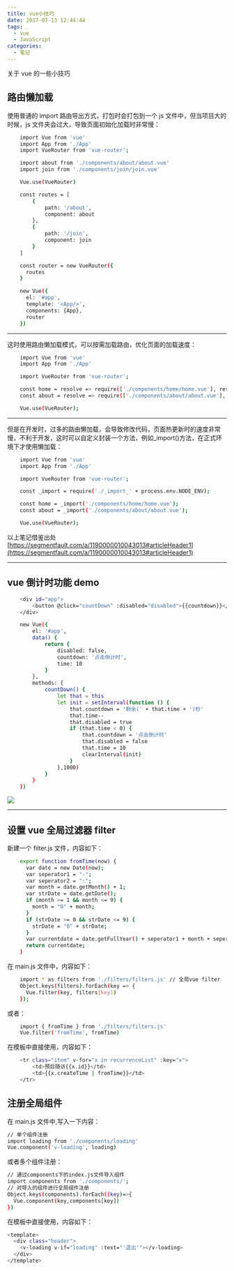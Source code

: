 ```yaml
---
title: vue小技巧
date: 2017-07-13 12:44:44
tags:
  - vue
  - JavaScript
categories: 
  - 笔记
---
```


关于 vue 的一些小技巧

<!-- more -->

## 路由懒加载

使用普通的 import 路由导出方式，打包时会打包到一个 js 文件中，但当项目大的时候，js 文件夹会过大，导致页面初始化加载时非常慢：

```bash
	import Vue from 'vue'
	import App from './App'
	import VueRouter from 'vue-router';

	import about from './components/about/about.vue'
	import join from './components/join/join.vue'

	Vue.use(VueRouter)

	const routes = [
		{
			path: '/about',
    		component: about
		},
		{
			path: '/join',
    		component: join
		}
	]

	const router = new VueRouter({
	  routes
	}

	new Vue({
	  el: '#app',
	  template: '<App/>',
	  components: {App},
	  router
	})
```

---

这时使用路由懒加载模式，可以按需加载路由，优化页面的加载速度：

```bash
	import Vue from 'vue'
	import App from './App'

	import VueRouter from 'vue-router';

	const home = resolve => require(['./components/home/home.vue'], resolve);
	const about = resolve => require(['./components/about/about.vue'], resolve);

	Vue.use(VueRouter);
```

---

但是在开发时，过多的路由懒加载，会导致修改代码，页面热更新时的速度非常慢，不利于开发，这时可以自定义封装一个方法，例如\_import()方法，在正式环境下才使用懒加载：

```bash
	import Vue from 'vue'
	import App from './App'

	import VueRouter from 'vue-router';

	const _import = require('./_import_' + process.env.NODE_ENV);

	const home = _import('./components/home/home.vue');
	const about = _import('./components/about/about.vue');

	Vue.use(VueRouter);
```

以上笔记借鉴出处[https://segmentfault.com/a/1190000010043013#articleHeader1](https://segmentfault.com/a/1190000010043013#articleHeader1)

---

## vue 倒计时功能 demo

```bash
	<div id="app">
        <button @click="countDown" :disabled="disabled">{{countdown}}</button>
    </div>

	new Vue({
        el: '#app',
        data() {
            return {
                disabled: false,
                countdown: '点击倒计时',
                time: 10
            }
        },
        methods: {
            countDown() {
                let that = this
                let init = setInterval(function () {
                    that.countdown = '剩余(' + that.time + ')秒'
                    that.time--
                    that.disabled = true
                    if (that.time < 0) {
                        that.countdown = '点击倒计时'
                        that.disabled = false
                        that.time = 10
                        clearInterval(init)
                    }
                },1000)
            }
        }
    })
```

![](http://i.imgur.com/ewkdj8j.png)

---

## 设置 vue 全局过滤器 filter

新建一个 filter.js 文件，内容如下：

```bash
	export function fromTime(now) {
	  var date = new Date(now);
	  var seperator1 = "-";
	  var seperator2 = ":";
	  var month = date.getMonth() + 1;
	  var strDate = date.getDate();
	  if (month >= 1 && month <= 9) {
	    month = "0" + month;
	  }
	  if (strDate >= 0 && strDate <= 9) {
	    strDate = "0" + strDate;
	  }
	  var currentdate = date.getFullYear() + seperator1 + month + seperator1 + strDate;
	  return currentdate;
	}
```

在 main.js 文件中，内容如下：

```bash
	import * as filters from './filters/filters.js' // 全局vue filter
	Object.keys(filters).forEach(key => {
	  Vue.filter(key, filters[key])
	});
```

或者：

```bash
	import { fromTime } from './filters/filters.js'
	Vue.filter('fromTime', fromTime)
```

在模板中直接使用，内容如下：

```bash
	<tr class="item" v-for="x in recurrenceList" :key="x">
		<td>预后随访{{x.id}}</td>
        <td>{{x.createTime | fromTime}}</td>
	</tr>
```

## 注册全局组件

在 main.js 文件中,写入一下内容：

```bash
// 单个组件注册
import loading from './components/loading'
Vue.component('v-loading', loading)
```

或者多个组件注册：

```bash
// 通过components下的index.js文件导入组件
import components from './components/';
// 对导入的组件进行全局组件注册
Object.keys(components).forEach((key)=>{
  Vue.component(key,components[key])
})
```

在模板中直接使用，内容如下：

```bash
<template>
  <div class="header">
    <v-loading v-if="loading" :text="'退出'"></v-loading>
  </div>
</template>
```
